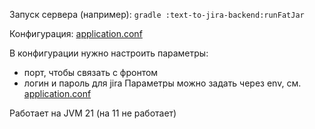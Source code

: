 
Запуск сервера (например): `gradle :text-to-jira-backend:runFatJar`

Конфигурация: [application.conf](src/main/resources/application.conf)

В конфигурации нужно настроить параметры:
- порт, чтобы связать с фронтом
- логин и пароль для jira
Параметры можно задать через env, см. [application.conf](src/main/resources/application.conf)

Работает на JVM 21 (на 11 не работает)